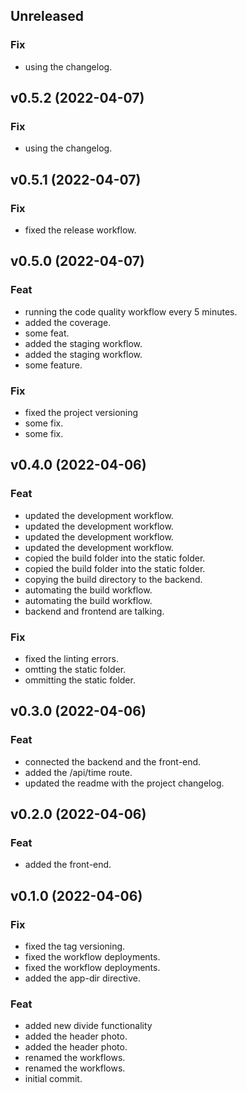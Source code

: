 ## Unreleased

### Fix

- using the changelog.

## v0.5.2 (2022-04-07)

### Fix

- using the changelog.

## v0.5.1 (2022-04-07)

### Fix

- fixed the release workflow.

## v0.5.0 (2022-04-07)

### Feat

- running the code quality workflow every 5 minutes.
- added the coverage.
- some feat.
- added the staging workflow.
- added the staging workflow.
- some feature.

### Fix

- fixed the project versioning
- some fix.
- some fix.

## v0.4.0 (2022-04-06)

### Feat

- updated the development workflow.
- updated the development workflow.
- updated the development workflow.
- updated the development workflow.
- copied the build folder into the static folder.
- copied the build folder into the static folder.
- copying the build directory to the backend.
- automating the build workflow.
- automating the build workflow.
- backend and frontend are talking.

### Fix

- fixed the linting errors.
- omtting the static folder.
- ommitting the static folder.

## v0.3.0 (2022-04-06)

### Feat

- connected the backend and the front-end.
- added the /api/time route.
- updated the readme with the project changelog.

## v0.2.0 (2022-04-06)

### Feat

- added the front-end.

## v0.1.0 (2022-04-06)

### Fix

- fixed the tag versioning.
- fixed the workflow deployments.
- fixed the workflow deployments.
- added the app-dir directive.

### Feat

- added new divide functionality
- added the header photo.
- added the header photo.
- renamed the workflows.
- renamed the workflows.
- initial commit.
